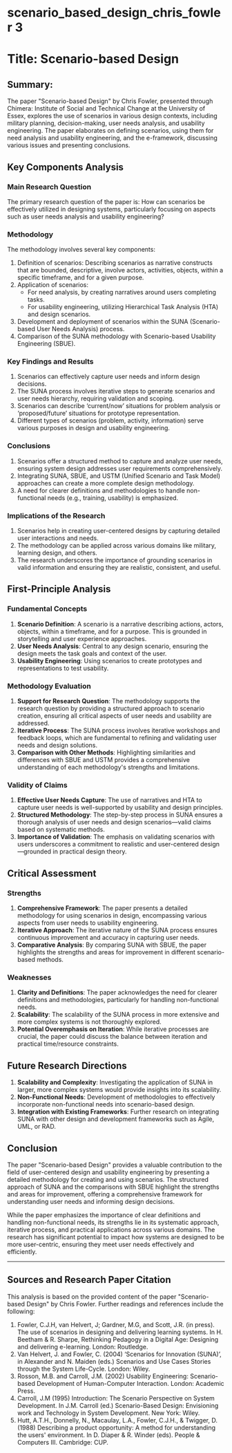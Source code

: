 # scenario_based_design_chris_fowler 3

# Title: Scenario-based Design

## Summary:
The paper "Scenario-based Design" by Chris Fowler, presented through Chimera: Institute of Social and Technical Change at the University of Essex, explores the use of scenarios in various design contexts, including military planning, decision-making, user needs analysis, and usability engineering. The paper elaborates on defining scenarios, using them for need analysis and usability engineering, and the e-framework, discussing various issues and presenting conclusions.

## Key Components Analysis

### Main Research Question
The primary research question of the paper is: How can scenarios be effectively utilized in designing systems, particularly focusing on aspects such as user needs analysis and usability engineering?

### Methodology
The methodology involves several key components:
1. Definition of scenarios: Describing scenarios as narrative constructs that are bounded, descriptive, involve actors, activities, objects, within a specific timeframe, and for a given purpose.
2. Application of scenarios:
   - For need analysis, by creating narratives around users completing tasks.
   - For usability engineering, utilizing Hierarchical Task Analysis (HTA) and design scenarios.
3. Development and deployment of scenarios within the SUNA (Scenario-based User Needs Analysis) process.
4. Comparison of the SUNA methodology with Scenario-based Usability Engineering (SBUE).

### Key Findings and Results
1. Scenarios can effectively capture user needs and inform design decisions.
2. The SUNA process involves iterative steps to generate scenarios and user needs hierarchy, requiring validation and scoping.
3. Scenarios can describe ‘current/now’ situations for problem analysis or ‘proposed/future’ situations for prototype representation.
4. Different types of scenarios (problem, activity, information) serve various purposes in design and usability engineering.

### Conclusions
1. Scenarios offer a structured method to capture and analyze user needs, ensuring system design addresses user requirements comprehensively.
2. Integrating SUNA, SBUE, and USTM (Unified Scenario and Task Model) approaches can create a more complete design methodology.
3. A need for clearer definitions and methodologies to handle non-functional needs (e.g., training, usability) is emphasized.

### Implications of the Research
1. Scenarios help in creating user-centered designs by capturing detailed user interactions and needs.
2. The methodology can be applied across various domains like military, learning design, and others.
3. The research underscores the importance of grounding scenarios in valid information and ensuring they are realistic, consistent, and useful.

## First-Principle Analysis

### Fundamental Concepts
1. **Scenario Definition**: A scenario is a narrative describing actions, actors, objects, within a timeframe, and for a purpose. This is grounded in storytelling and user experience approaches.
2. **User Needs Analysis**: Central to any design scenario, ensuring the design meets the task goals and context of the user.
3. **Usability Engineering**: Using scenarios to create prototypes and representations to test usability.

### Methodology Evaluation
1. **Support for Research Question**: The methodology supports the research question by providing a structured approach to scenario creation, ensuring all critical aspects of user needs and usability are addressed.
2. **Iterative Process**: The SUNA process involves iterative workshops and feedback loops, which are fundamental to refining and validating user needs and design solutions.
3. **Comparison with Other Methods**: Highlighting similarities and differences with SBUE and USTM provides a comprehensive understanding of each methodology's strengths and limitations.

### Validity of Claims
1. **Effective User Needs Capture**: The use of narratives and HTA to capture user needs is well-supported by usability and design principles.
2. **Structured Methodology**: The step-by-step process in SUNA ensures a thorough analysis of user needs and design scenarios—valid claims based on systematic methods.
3. **Importance of Validation**: The emphasis on validating scenarios with users underscores a commitment to realistic and user-centered design—grounded in practical design theory.

## Critical Assessment

### Strengths
1. **Comprehensive Framework**: The paper presents a detailed methodology for using scenarios in design, encompassing various aspects from user needs to usability engineering.
2. **Iterative Approach**: The iterative nature of the SUNA process ensures continuous improvement and accuracy in capturing user needs.
3. **Comparative Analysis**: By comparing SUNA with SBUE, the paper highlights the strengths and areas for improvement in different scenario-based methods.

### Weaknesses
1. **Clarity and Definitions**: The paper acknowledges the need for clearer definitions and methodologies, particularly for handling non-functional needs.
2. **Scalability**: The scalability of the SUNA process in more extensive and more complex systems is not thoroughly explored.
3. **Potential Overemphasis on Iteration**: While iterative processes are crucial, the paper could discuss the balance between iteration and practical time/resource constraints.

## Future Research Directions
1. **Scalability and Complexity**: Investigating the application of SUNA in larger, more complex systems would provide insights into its scalability.
2. **Non-Functional Needs**: Development of methodologies to effectively incorporate non-functional needs into scenario-based design.
3. **Integration with Existing Frameworks**: Further research on integrating SUNA with other design and development frameworks such as Agile, UML, or RAD.

## Conclusion
The paper "Scenario-based Design" provides a valuable contribution to the field of user-centered design and usability engineering by presenting a detailed methodology for creating and using scenarios. The structured approach of SUNA and the comparisons with SBUE highlight the strengths and areas for improvement, offering a comprehensive framework for understanding user needs and informing design decisions.

While the paper emphasizes the importance of clear definitions and handling non-functional needs, its strengths lie in its systematic approach, iterative process, and practical applications across various domains. The research has significant potential to impact how systems are designed to be more user-centric, ensuring they meet user needs effectively and efficiently.

---

## Sources and Research Paper Citation
This analysis is based on the provided content of the paper "Scenario-based Design" by Chris Fowler. Further readings and references include the following:

1. Fowler, C.J.H, van Helvert, J; Gardner, M.G, and Scott, J.R. (in press). The use of scenarios in designing and delivering learning systems. In H. Beetham & R. Sharpe, Rethinking Pedagogy in a Digital Age: Designing and delivering e-learning. London: Routledge.
2. Van Helvert, J. and Fowler, C. (2004) ‘Scenarios for Innovation (SUNA)’, in Alexander and N. Maiden (eds.) Scenarios and Use Cases Stories through the System Life-Cycle. London: Wiley.
3. Rosson, M.B. and Carroll, J.M. (2002) Usability Engineering: Scenario-based Development of Human-Computer Interaction. London: Academic Press.
4. Carroll, J.M (1995) Introduction: The Scenario Perspective on System Development. In J.M. Carroll (ed.) Scenario-Based Design: Envisioning work and Technology in System Development. New York: Wiley.
5. Hutt, A.T.H., Donnelly, N., Macaulay, L.A., Fowler, C.J.H., & Twigger, D. (1988) Describing a product opportunity: A method for understanding the users' environment. In D. Diaper & R. Winder (eds). People & Computers III. Cambridge: CUP.
